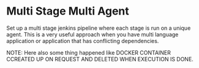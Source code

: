 # Multi Stage Multi Agent

Set up a multi stage jenkins pipeline where each stage is run on a unique agent. This is a very useful approach when you have multi language application
or application that has conflicting dependencies.

NOTE: Here also some thing happened like DOCKER CONTAINER CCREATED UP ON REQUEST AND DELETED WHEN EXECUTION IS DONE.
